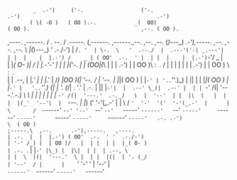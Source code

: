             _  .-')     ('-.                  ('-.                                     .-')                                           .-')    
           ( \( -O )   ( OO ).-.            _(  OO)                                   ( OO ).                                   ,--. ( OO ).  
  ,----.    ,------.   / . --. /   .-----. (,------.   ,------.,--. ,--.    ,--.     (_)---\_) .-'),-----.  ,--. ,--.    ,--.   \  |(_)---\_) 
 '  .-./-') |   /`. '  | \-.  \   '  .--./  |  .---'('-| _.---'|  | |  |    |  |.-') /    _ | ( OO'  .-.  ' |  | |  |    |  |.-')`-'/    _ |  
 |  |_( O- )|  /  | |.-'-'  |  |  |  |('-.  |  |    (OO|(_\    |  | | .-')  |  | OO )\  :` `. /   |  | |  | |  | | .-')  |  | OO )  \  :` `.  
 |  | .--, \|  |_.' | \| |_.'  | /_) |OO  )(|  '--. /  |  '--. |  |_|( OO ) |  |`-' | '..`''.)\_) |  |\|  | |  |_|( OO ) |  |`-' |   '..`''.) 
(|  | '. (_/|  .  '.'  |  .-.  | ||  |`-'|  |  .--' \_)|  .--' |  | | `-' /(|  '---.'.-._)   \  \ |  | |  | |  | | `-' /(|  '---.'  .-._)   \ 
 |  '--'  | |  |\  \   |  | |  |(_'  '--'\  |  `---.  \|  |_) ('  '-'(_.-'  |      | \       /   `'  '-'  '('  '-'(_.-'  |      |   \       / 
  `------'  `--' '--'  `--' `--'   `-----'  `------'   `--'     `-----'     `------'  `-----'      `-----'   `-----'     `------'    `-----'  
.-. .-')                                                                                                                                      
\  ( OO )                                                                                                                                     
 ;-----.\  ,--.      .-'),-----.   ,----.                                                                                                     
 | .-.  |  |  |.-') ( OO'  .-.  ' '  .-./-')                                                                                                  
 | '-' /_) |  | OO )/   |  | |  | |  |_( O- )                                                                                                 
 | .-. `.  |  |`-' |\_) |  |\|  | |  | .--, \                                                                                                 
 | |  \  |(|  '---.'  \ |  | |  |(|  | '. (_/                                                                                                 
 | '--'  / |      |    `'  '-'  ' |  '--'  |                                                                                                  
 `------'  `------'      `-----'   `------'                                                                                                   
